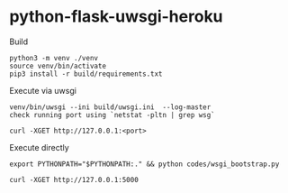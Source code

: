 # python-flask-uwsgi-heroku

Build
```
python3 -m venv ./venv
source venv/bin/activate
pip3 install -r build/requirements.txt
```

Execute via uwsgi
```
venv/bin/uwsgi --ini build/uwsgi.ini  --log-master
check running port using `netstat -pltn | grep wsg`

curl -XGET http://127.0.0.1:<port>
```

Execute directly
```
export PYTHONPATH="$PYTHONPATH:." && python codes/wsgi_bootstrap.py

curl -XGET http://127.0.0.1:5000
```
